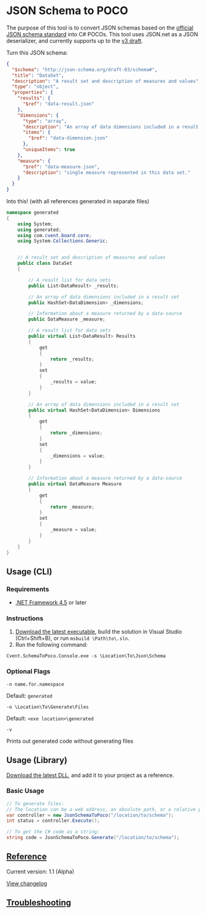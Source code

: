 # JSON Schema to POCO
The purpose of this tool is to convert JSON schemas based on the [official JSON schema standard](http://json-schema.org/) into C# POCOs. This tool uses JSON.net as a JSON deserializer, and currently supports up to the [v3 draft](http://tools.ietf.org/html/draft-zyp-json-schema-03).

Turn this JSON schema:
```json
{
  "$schema": "http://json-schema.org/draft-03/schema#",
  "title": "DataSet",
  "description": "A result set and description of measures and values",
  "type": "object",
  "properties": {
    "results": {
      "$ref": "data-result.json"
    },
    "dimensions": {
      "type": "array",
      "description": "An array of data dimensions included in a result set",
      "items": {
        "$ref": "data-dimension.json"
      },
      "uniqueItems": true
    },
    "measure": {
      "$ref": "data-measure.json",
      "description": "single measure represented in this data set."
    }
  }
}
```
Into this! (with all references generated in separate files)
```csharp
namespace generated
{
    using System;
    using generated;
    using com.cvent.board.core;
    using System.Collections.Generic;


    // A result set and description of measures and values
    public class DataSet
    {

        // A result list for data sets
        public List<DataResult> _results;

        // An array of data dimensions included in a result set
        public HashSet<DataDimension> _dimensions;

        // Information about a measure returned by a data-source
        public DataMeasure _measure;

        // A result list for data sets
        public virtual List<DataResult> Results
        {
            get
            {
                return _results;
            }
            set
            {
                _results = value;
            }
        }

        // An array of data dimensions included in a result set
        public virtual HashSet<DataDimension> Dimensions
        {
            get
            {
                return _dimensions;
            }
            set
            {
                _dimensions = value;
            }
        }

        // Information about a measure returned by a data-source
        public virtual DataMeasure Measure
        {
            get
            {
                return _measure;
            }
            set
            {
                _measure = value;
            }
        }
    }
}
```

## Usage (CLI)

### Requirements
* [.NET Framework 4.5](http://www.microsoft.com/en-us/download/details.aspx?id=30653) or later

### Instructions
1. [Download the latest executable](https://github.com/cvent/json-schema-2-poco/releases/latest), build the solution in Visual Studio (Ctrl+Shift+B), or run `msbuild \Path\to\.sln`.
2. Run the following command:
```
Cvent.SchemaToPoco.Console.exe -s \Location\To\Json\Schema
```

### Optional Flags

```
-n name.for.namespace
```
Default: `generated`

```
-o \Location\To\Generate\Files
```
Default: `<exe location>\generated`

```
-v
```
Prints out generated code without generating files

## Usage (Library)

[Download the latest DLL](https://github.com/cvent/json-schema-2-poco/releases), and add it to your project as a reference.

### Basic Usage

```csharp
// To generate files:
// The location can be a web address, an absolute path, or a relative path.
var controller = new JsonSchemaToPoco("/location/to/schema");
int status = controller.Execute();

// To get the C# code as a string:
string code = JsonSchemaToPoco.Generate("/location/to/schema");
```

## [Reference](https://github.com/cvent/json-schema-2-poco/wiki/Reference)
Current version: 1.1 (Alpha)

[View changelog](https://github.com/cvent/json-schema-2-poco/wiki/Changelog)

## [Troubleshooting](https://github.com/cvent/json-schema-2-poco/wiki/Troubleshooting)

